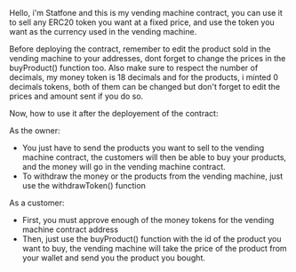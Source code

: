 Hello, i'm Statfone and this is my vending machine contract, you can use it to sell any ERC20 token you want at a fixed price, and use the token you want as the currency used in the vending machine.

Before deploying the contract, remember to edit the product sold in the vending machine to your addresses, dont forget to change the prices in the buyProduct() function too. Also make sure
to respect the number of decimals, my money token is 18 decimals and for the products, i minted 0 decimals tokens, both of them can be changed but don't forget to edit the prices and amount sent
if you do so.

Now, how to use it after the deployement of the contract:

As the owner:
- You just have to send the products you want to sell to the vending machine contract, the customers will then be able to buy your products, and the money will go in the vending machine contract.
- To withdraw the money or the products from the vending machine, just use the withdrawToken() function


As a customer:
- First, you must approve enough of the money tokens for the vending machine contract address
- Then, just use the buyProduct() function with the id of the product you want to buy, the vending machine will take the price of the product from your wallet and send you the product you bought.

